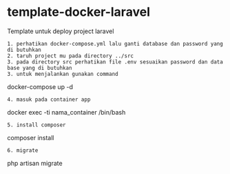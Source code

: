 # template-docker-laravel
Template untuk deploy project laravel

````
1. perhatikan docker-compose.yml lalu ganti database dan password yang di butuhkan
2. taruh project mu pada directory ../src
3. pada directory src perhatikan file .env sesuaikan password dan data base yang di butuhkan
3. untuk menjalankan gunakan command
````
docker-compose up -d
````
4. masuk pada container app
````
docker exec -ti nama_container /bin/bash
````
5. install composer
````
composer install
````
6. migrate
````
php artisan migrate
````
